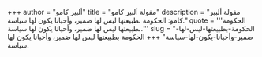 +++
author = "ألبير كامو"
title = "مقولة ألبير كامو"
description = "مقولة ألبير كامو: الحكومة بطبيعتها ليس لها ضمير، وأحيانا يكون لها سياسة."
quote = '''الحكومة بطبيعتها ليس لها ضمير، وأحيانا يكون لها سياسة.''' 
slug = "الحكومة-بطبيعتها-ليس-لها-ضمير-وأحيانا-يكون-لها-سياسة"
+++
الحكومة بطبيعتها ليس لها ضمير، وأحيانا يكون لها سياسة.
